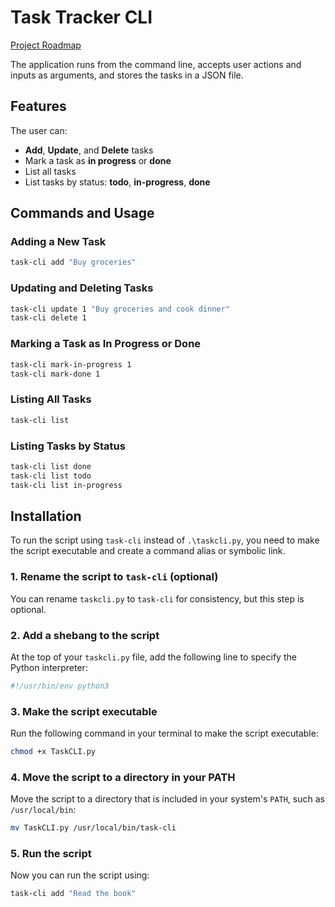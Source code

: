 # Task Tracker CLI

[Project Roadmap](https://roadmap.sh/projects/task-tracker)

The application runs from the command line, accepts user actions and inputs as arguments, and stores the tasks in a JSON file.

## Features

The user can:
- **Add**, **Update**, and **Delete** tasks
- Mark a task as **in progress** or **done**
- List all tasks
- List tasks by status: **todo**, **in-progress**, **done**

## Commands and Usage

### Adding a New Task

```bash
task-cli add "Buy groceries"
```

### Updating and Deleting Tasks

```bash
task-cli update 1 "Buy groceries and cook dinner"
task-cli delete 1
```

### Marking a Task as In Progress or Done

```bash
task-cli mark-in-progress 1
task-cli mark-done 1
```

### Listing All Tasks

```bash
task-cli list
```

### Listing Tasks by Status

```bash
task-cli list done
task-cli list todo
task-cli list in-progress
```

## Installation

To run the script using `task-cli` instead of `.\taskcli.py`, you need to make the script executable and create a command alias or symbolic link.

### 1. Rename the script to `task-cli` (optional)

You can rename `taskcli.py` to `task-cli` for consistency, but this step is optional.

### 2. Add a shebang to the script

At the top of your `taskcli.py` file, add the following line to specify the Python interpreter:

```python
#!/usr/bin/env python3
```

### 3. Make the script executable

Run the following command in your terminal to make the script executable:

```bash
chmod +x TaskCLI.py
```

### 4. Move the script to a directory in your PATH

Move the script to a directory that is included in your system's `PATH`, such as `/usr/local/bin`:

```bash
mv TaskCLI.py /usr/local/bin/task-cli
```

### 5. Run the script

Now you can run the script using:

```bash
task-cli add "Read the book"
```